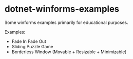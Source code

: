 # dotnet-winforms-examples
Some winforms examples primarily for educational purposes.

Examples:
- Fade In Fade Out
- Sliding Puzzle Game
- Borderless Window (Movable + Resizable + Minimizable)